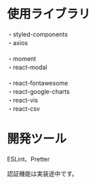 # 使用ライブラリ
・styled-components<br/>
・axios<br/>   
・moment<br/>
・react-modal<br/>  
・react-fontawesome<br/>
・react-google-charts<br/>
・react-vis<br/>
・react-csv<br/>

# 開発ツール 
ESLint、Pretter

認証機能は実装途中です。
